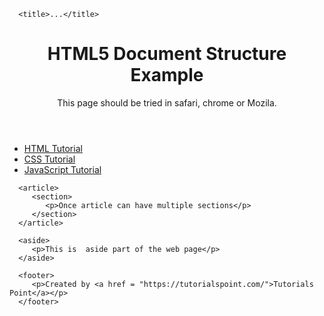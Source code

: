    <html> 
   <head> 
      
      <title>...</title> 
   </head> 
  
   <body> 
      <header role = "banner"> 
         <h1>HTML5 Document Structure Example</h1> 
         <p>This page should be tried in safari, chrome or Mozila.</p> 
      </header> 
   
  <nav>
         <ul> 
            <li><a href = "https://www.tutorialspoint.com/html">HTML Tutorial</a></li> 
            <li><a href = "https://www.tutorialspoint.com/css">CSS Tutorial</a></li> 
            <li><a href = "https://www.tutorialspoint.com/javascript">
            JavaScript Tutorial</a></li> 
         </ul>
      </nav> 
   
      <article> 
         <section> 
            <p>Once article can have multiple sections</p>
         </section> 
      </article> 
   
      <aside> 
         <p>This is  aside part of the web page</p> 
      </aside> 
   
      <footer> 
         <p>Created by <a href = "https://tutorialspoint.com/">Tutorials Point</a></p> 
      </footer> 
   
   </body> 
</html>
